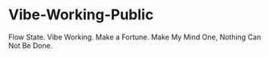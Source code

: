 # Vibe-Working-Public
Flow State. Vibe Working. Make a Fortune. Make My Mind One, Nothing Can Not Be Done.
